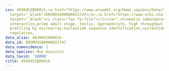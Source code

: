 ```yaml
---
csv: 4930452B06Rik,<a href="https://www.ensembl.org/Homo_sapiens/Gene/Summary?db=core;g=ENSMUSG00000021747"
  target="_blank">ENSMUSG00000021747</a>,<a href="https://www.ncbi.nlm.nih.gov/pubmed/23834426"
  target="_blank"><i class="fas fa-file"></i></a>",chromatin immunoprecipitation assay,direct
  interaction,prime adult stage, testis, Spermatocyte, high throughput transcription
  profiling by microarray,nucleotide sequence identification,nucleotide sequence identification,transcriptional
  regulation,
data_alias: 4930452B06Rik
data_id: ENSMUSG00000021747
data_numevidence: 1
data_species: Mus musculus
data_taxid: '10090'
title: 4930452B06Rik
---
```

